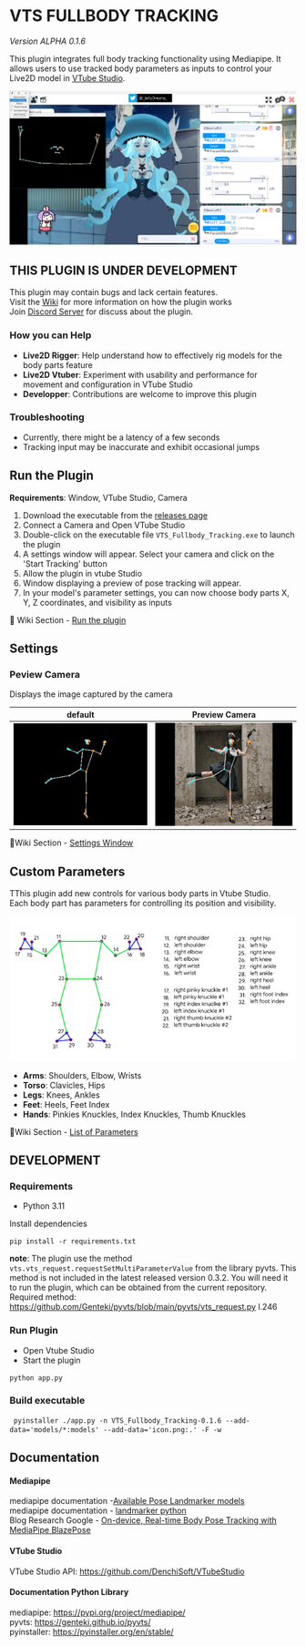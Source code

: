 # VTS FULLBODY TRACKING
_Version ALPHA 0.1.6_

This plugin integrates full body tracking functionality using Mediapipe. 
It allows users to use tracked body parameters as inputs to control your Live2D model in [VTube Studio](https://denchisoft.com/). 

![Demo Tracking Arms](readme_img/Demo_Tracking_Arms.png)

## THIS PLUGIN IS UNDER DEVELOPMENT
This plugin may contain bugs and lack certain features.<br>
Visit the [Wiki](https://github.com/jellydreams/VTS-Fullbody-Tracking/wiki) for more information on how the plugin works <br>
Join [Discord Server](https://discord.gg/9K9gejWQ3s) for discuss about the plugin.

### How you can Help
- **Live2D Rigger**: Help understand how to effectively rig models for the body parts feature
- **Live2D Vtuber**: Experiment with usability and performance for movement and configuration in VTube Studio
- **Developper**: Contributions are welcome to improve this plugin

### Troubleshooting
- Currently, there might be a latency of a few seconds
- Tracking input may be inaccurate and exhibit occasional jumps

## Run the Plugin

**Requirements**: Window, VTube Studio, Camera

1. Download the executable from the [releases page](https://github.com/jellydreams/VTS-Fullbody-Tracking/releases)
2. Connect a Camera and Open VTube Studio
4. Double-click on the executable file `VTS_Fullbody_Tracking.exe` to launch the plugin
5. A settings window will appear. Select your camera and click on the 'Start Tracking' button
6. Allow the plugin in vtube Studio
7. Window displaying a preview of pose tracking will appear.
8. In your model's parameter settings, you can now choose body parts X, Y, Z coordinates, and visibility as inputs

📖 Wiki Section - [Run the plugin](https://github.com/jellydreams/VTS-Fullbody-Tracking/wiki/Run-the-plugin)

## Settings

### Peview Camera
Displays the image captured by the camera

| default                                                  | Preview Camera                                                       | 
|----------------------------------------------------------|----------------------------------------------------------------------|
| ![exemple_preview.png](readme_img/exemple_preview.png)   | ![exemple_camera_preview.png](readme_img/exemple_camera_preview.png) | 

📖Wiki Section - [Settings Window](https://github.com/jellydreams/VTS-Fullbody-Tracking/wiki/Settings-Window)

## Custom Parameters
TThis plugin add new controls for various body parts in Vtube Studio. \
Each body part has parameters for controlling its position and visibility.

![List Bodyparts MediaPipe](readme_img/list_bodyparts.png)<br/>

- **Arms**: Shoulders, Elbow, Wrists
- **Torso**: Clavicles, Hips
- **Legs**: Knees, Ankles
- **Feet**: Heels, Feet Index
- **Hands**: Pinkies Knuckles, Index Knuckles, Thumb Knuckles

📖Wiki Section - [List of Parameters](https://github.com/jellydreams/VTS-Fullbody-Tracking/wiki/Custom-Parameters)

## DEVELOPMENT

### Requirements

- Python 3.11

Install dependencies

```shell
pip install -r requirements.txt
```

**note**: The plugin use the method `vts.vts_request.requestSetMultiParameterValue` from the library pyvts. 
This method is not included in the latest released version 0.3.2. You will need it to run the plugin, which can be obtained from the current repository. Required method: https://github.com/Genteki/pyvts/blob/main/pyvts/vts_request.py l.246

### Run Plugin

- Open Vtube Studio
- Start the plugin

```shell
python app.py
```

### Build executable

```shell
 pyinstaller ./app.py -n VTS_Fullbody_Tracking-0.1.6 --add-data='models/*:models' --add-data='icon.png:.' -F -w 
```

## Documentation

#### Mediapipe
mediapipe documentation -[Available Pose Landmarker models](https://developers.google.com/mediapipe/solutions/vision/pose_landmarker/index#models)<br/>
mediapipe documentation - [landmarker python](https://developers.google.com/mediapipe/solutions/vision/pose_landmarker/python)<br/>
Blog Research Google - [On-device, Real-time Body Pose Tracking with MediaPipe BlazePose](https://blog.research.google/2020/08/on-device-real-time-body-pose-tracking.html)


#### VTube Studio

VTube Studio API: https://github.com/DenchiSoft/VTubeStudio

#### Documentation Python Library
mediapipe: https://pypi.org/project/mediapipe/ <br/>
pyvts: https://genteki.github.io/pyvts/ <br/>
pyinstaller: https://pyinstaller.org/en/stable/



